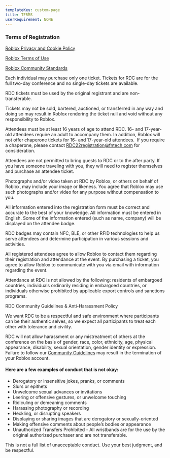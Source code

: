 ```yaml
---
templateKey: custom-page
title: TERMS
userRequirement: NONE
---
```

### Terms of Registration

[Roblox Privacy and Cookie Policy](https://en.help.roblox.com/hc/en-us/articles/115004630823-Roblox-Privacy-and-Cookie-Policy-)



[Roblox Terms of Use](https://en.help.roblox.com/hc/en-us/articles/115004647846-Roblox-Terms-of-Use)



[Roblox Community Standards](https://en.help.roblox.com/hc/en-us/articles/203313410-Roblox-Community-Standards)



Each individual may purchase only one ticket. Tickets for RDC are for the full two-day conference and no single-day tickets are available.



RDC tickets must be used by the original registrant and are non-transferable.



Tickets may not be sold, bartered, auctioned, or transferred in any way and doing so may result in Roblox rendering the ticket null and void without any responsibility to Roblox.



Attendees must be at least 16 years of age to attend RDC. 16- and 17-year-old attendees require an adult to accompany them. In addition, Roblox will not offer chaperone tickets for 16- and 17-year-old attendees.  If you require a chaperone, please contact [RDC22registration@fntech.com](mailto:RDC22registration@fntech.com) for consideration.



Attendees are not permitted to bring guests to RDC or to the after party. If you have someone traveling with you, they will need to register themselves and purchase an attendee ticket.

Photographs and/or video taken at RDC by Roblox, or others on behalf of Roblox, may include your image or likeness. You agree that Roblox may use such photographs and/or video for any purpose without compensation to you.



All information entered into the registration form must be correct and accurate to the best of your knowledge. All information must be entered in English. Some of the information entered (such as name, company) will be displayed on the attendee badge.



RDC badges may contain NFC, BLE, or other RFID technologies to help us serve attendees and determine participation in various sessions and activities.



All registered attendees agree to allow Roblox to contact them regarding their registration and attendance at the event. By purchasing a ticket, you agree to allow Roblox to communicate with you via email with information regarding the event.



Attendance at RDC is not allowed by the following: residents of embargoed countries, individuals ordinarily residing in embargoed countries, or individuals otherwise prohibited by applicable export controls and sanctions programs.



RDC Community Guidelines & Anti-Harassment Policy



We want RDC to be a respectful and safe environment where participants can be their authentic selves, so we expect all participants to treat each other with tolerance and civility. 



RDC will not allow harassment or any mistreatment of others at the conference on the basis of gender, race, color, ethnicity, age, physical appearance, disability, sexual orientation, gender identity or expression. Failure to follow our [Community Guidelines](https://en.help.roblox.com/hc/en-us/articles/203313410-Roblox-Community-Standards) may result in the termination of your Roblox account.



#### Here are a few examples of conduct that is not okay:

* Derogatory or insensitive jokes, pranks, or comments
* Slurs or epithets
* Unwelcome sexual advances or invitations
* Leering or offensive gestures, or unwelcome touching
* Ridiculing or demeaning comments
* Harassing photography or recording
* Heckling, or disrupting speakers
* Displaying or sharing images that are derogatory or sexually-oriented
* Making offensive comments about people’s bodies or appearance
* Unauthorized Transfers Prohibited - All wristbands are for the use by the original authorized purchaser and are not transferable.



This is not a full list of unacceptable conduct. Use your best judgment, and be respectful.